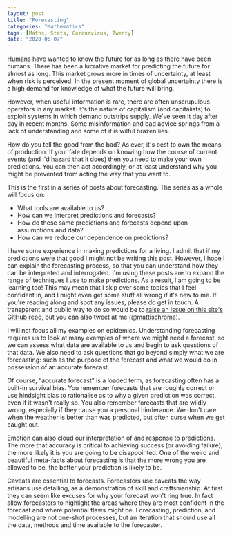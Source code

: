 ```yaml
---
layout: post
title: "Forecasting"
categories: "Mathematics"
tags: [Maths, Stats, Coronavirus, Twenty]
date: "2020-06-07"
---
```


Humans have wanted to know the future for as long as there have been humans. There has been a lucrative market for predicting the future for almost as long. This market grows more in times of uncertainty, at least when risk is perceived. In the present moment of global uncertainty there is a high demand for knowledge of what the future will bring.

However, when useful information is rare, there are often unscrupulous operators in any market. It's the nature of capitalism (and capitalists) to exploit systems in which demand outstrips supply. We've seen it day after day in recent months. Some misinformation and bad advice springs from a lack of understanding and some of it is wilful brazen lies.

How do you tell the good from the bad? As ever, it's best to own the means of production. If your fate depends on knowing how the course of current events (and I'd hazard that it does) then you need to make your own predictions. You can then act accordingly, or at least understand why you might be prevented from acting the way that you want to. 

This is the first in a series of posts about forecasting. The series as a whole will focus on:

* What tools are available to us?
* How can we interpret predictions and forecasts?
* How do these same predictions and forecasts depend upon assumptions and data?
* How can we reduce our dependence on predictions?

I have some experience in making predictions for a living. I admit that if my predictions were that good I might not be writing this post. However, I hope I can explain the forecasting process, so that you can understand how they can be interpreted and interrogated. I'm using these posts are to expand the range of techniques I use to make predictions. As a result, I am going to be learning too! This may mean that I skip over some topics that I feel confident in, and I might even get some stuff all wrong if it's new to me. If you're reading along and spot any issues, please do get in touch. A transparent and public way to do so would be to [raise an issue on this site's GitHub repo][1], but you can also tweet at me [(@mattischrome)][2].

I will not focus all my examples on epidemics. Understanding forecasting requires us to look at many examples of where we might need a forecast, so we can assess what data are available to us and begin to ask questions of that data. We also need to ask questions that go beyond simply what we are forecasting: such as the purpose of the forecast and what we would do in possession of an accurate forecast.

Of course, “accurate forecast” is a loaded term, as forecasting often has a built-in survival bias. You remember forecasts that are roughly correct or use hindsight bias to rationalise as to why a given prediction was correct, even if it wasn't really so. You also remember forecasts that are wildly wrong, especially if they cause you a personal hinderance. We don't care when the weather is better than was predicted, but often curse when we get caught out. 

Emotion can also cloud our interpretation of and response to predictions. The more that accuracy is critical to achieving success (or avoiding failure), the more likely it is you are going to be disappointed. One of the weird and beautiful meta-facts about forecasting is that the more wrong you are allowed to be, the better your prediction is likely to be. 

Caveats are essential to forecasts. Forecasters use caveats the way artisans use detailing, as a demonstration of skill and craftsmanship. At first they can seem like excuses for why your forecast won't ring true. In fact allow forecasters to highlight the areas where they are most confident in the forecast and where potential flaws might be. Forecasting, prediction, and modelling are not one-shot processes, but an iteration that should use all the data, methods and time available to the forecaster.



[1]:	https://github.com/mattischrome/blogischrome/issues
[2]:	https://twitter.com/mattischrome/
